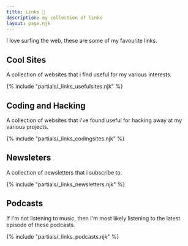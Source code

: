 ```yaml
---
title: Links 🔗
description: my collection of links
layout: page.njk
---
```


I love surfing the web, these are some of my favourite links.

## Cool Sites

A collection of websites that i find useful for my various interests.

{% include "partials/_links_usefulsites.njk" %}

## Coding and Hacking

A collection of websites that i've found useful for hacking away at my various projects.

{% include "partials/_links_codingsites.njk" %}

## Newsleters

A collection of newsletters that i subscribe to.

{% include "partials/_links_newsletters.njk" %}

## Podcasts

If I'm not listening to music, then I'm most likely listening to the latest episode of these podcasts.

{% include "partials/_links_podcasts.njk" %}